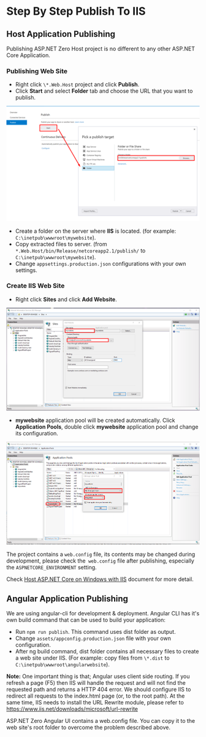 # Step By Step Publish To IIS

## Host Application Publishing

Publishing ASP.NET Zero Host project is no different to any other ASP.NET Core Application.

### Publishing Web Site

- Right click `\*.Web.Host` project and click **Publish**.
- Click **Start** and select **Folder** tab and choose the URL that you want to publish.

<img src="images/iis-core-publish-select-folder-and-publish.png">

- Create a folder on the server where **IIS** is located. (for example: `C:\inetpub\wwwroot\mywebsite`).
- Copy extracted files to server. (from `*.Web.Host/bin/Release/netcoreapp2.1/publish/` to `C:\inetpub\wwwroot\mywebsite`).
- Change `appsettings.production.json` configurations with your own settings.

### Create IIS Web Site

- Right click **Sites** and click **Add Website**.

<img src="images/iis-core-publish-add-website-to-iis.png">

- **mywebsite** application pool will be created automatically. Click **Application Pools**, double click **mywebsite** application pool and change its configuration.

<img src="images/iis-core-publish-configure-app-pool.png">

The project contains a `web.config` file, its contents may be changed during development, please check the` web.config` file after publishing, especially the `ASPNETCORE_ENVIRONMENT` setting.

Check [Host ASP.NET Core on Windows with IIS](https://docs.microsoft.com/en-us/aspnet/core/host-and-deploy/iis/index?view=aspnetcore-2.1) document for more detail.

## Angular Application Publishing

We are using angular-cli for development & deployment. Angular CLI has it's own build command that can be used to build your application:

- Run `npm run publish`. This command uses dist folder as output. 
- Change `assets/appconfig.production.json` file with your own configuration.
- After ng build command, dist folder contains all necessary files to create a web site under IIS. (For example: copy files from `\*.dist` to `C:\inetpub\wwwroot\angularwebsite`).

**Note:** One important thing is that; Angular uses client side routing. If you refresh a page (F5) then IIS will handle the request and will not find the requested path and returns a HTTP 404 error. We should configure IIS to redirect all requests to the index.html page (or, to the root path). At the same time, IIS needs to install the URL Rewrite module, please refer to https://www.iis.net/downloads/microsoft/url-rewrite

ASP.NET Zero Angular UI contains a web.config file. You can copy it to the web site's root folder to overcome the problem described above.
